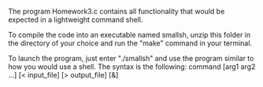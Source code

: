 The program Homework3.c contains all functionality that would be expected in a lightweight command shell. 

To compile the code into an executable named smallsh, unzip this folder in the directory of your choice
and run the "make" command in your terminal.

To launch the program, just enter "./smallsh" and use the program similar to how you would use a shell.
The syntax is the following: command [arg1 arg2 ...] [< input_file] [> output_file] [&]
	
